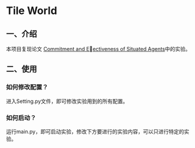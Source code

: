 # Tile World

## 一、介绍

本项目复现论文 [Commitment and Eectiveness of Situated Agents](https://citeseerx.ist.psu.edu/document?repid=rep1&type=pdf&doi=cc4f3c0e99a2aadd4012ad9848b943a8e9d3457c)中的实验。

## 二、使用

### 如何修改配置？

进入Setting.py文件，即可修改实验用到的所有配置。

### 如何启动？

运行main.py，即可启动实验，修改下方要进行的实验内容，可以只进行特定的实验。